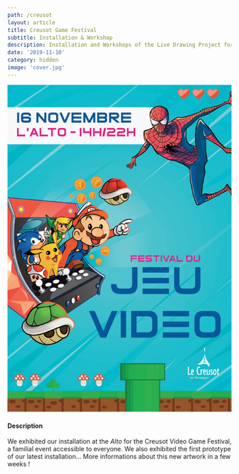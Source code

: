 ```yaml
---
path: /creusot
layout: article
title: Creusot Game Festival
subtitle: Installation & Workshop
description: Installation and Workshops of the Live Drawing Project for the Video Game Festival, Creusot 2019, France
date: '2019-11-10'
category: hidden
image: 'cover.jpg'
---
```


![Affiche Festival du Jeu Vidéo du Creusot 2019](cover.jpg)

#### Description

We exhibited our installation at the _Alto_ for the Creusot Video Game Festival, a familial event accessible to everyone. We also exhibited the first prototype of our latest installation... More informations about this new artwork in a few weeks !
